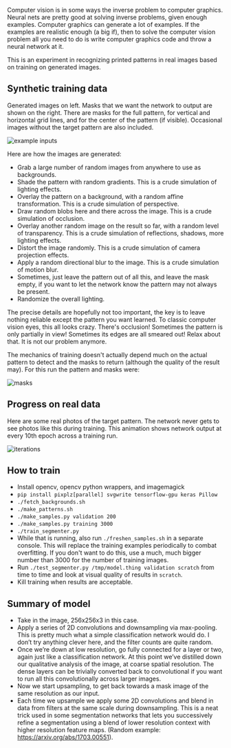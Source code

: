 
Computer vision is in some ways the inverse problem to computer graphics.
Neural nets are pretty good at solving inverse problems, given enough
examples.  Computer graphics can generate a lot of examples.  If the
examples are realistic enough (a big if), then to solve the computer vision
problem all you need to do is write computer graphics code and throw
a neural network at it.

This is an experiment in recognizing printed patterns in real images
based on training on generated images.

Synthetic training data
-----------------------

Generated images on left.  Masks that we want the network to output
are shown on the right.  There are masks for the full pattern, for vertical and
horizontal grid lines, and for the center of the pattern (if visible).
Occasional images without the target pattern are also included.

![example inputs](https://user-images.githubusercontent.com/118367/27806154-c5312030-5fed-11e7-9d12-807d831415de.png)

Here are how the images are generated:

 * Grab a large number of random images from anywhere to use as backgrounds.
 * Shade the pattern with random gradients.
   This is a crude simulation of lighting effects.
 * Overlay the pattern on a background, with a random affine transformation.
   This is a crude simulation of perspective.
 * Draw random blobs here and there across the image.
   This is a crude simulation of occlusion.
 * Overlay another random image on the result so far, with a random level
   of transparency.  This is a crude simulation of reflections, shadows,
   more lighting effects.
 * Distort the image randomly.
   This is a crude simulation of camera projection effects.
 * Apply a random directional blur to the image.
   This is a crude simulation of motion blur.
 * Sometimes, just leave the pattern out of all this, and leave the mask
   empty, if you want to let the network know the pattern may not
   always be present.
 * Randomize the overall lighting.

The precise details are hopefully not too important,
the key is to leave nothing reliable except the pattern you want learned.
To classic computer vision eyes, this all looks crazy.  There's occlusion!
Sometimes the pattern is only partially in view!  Sometimes its edges are
all smeared out!  Relax about that.  It is not our problem anymore.

The mechanics of training doesn't actually depend much on the actual
pattern to detect and the masks to return (although the quality of the
result may).  For this run the pattern and masks were:

![masks](https://user-images.githubusercontent.com/118367/27806980-ba1b1656-5ff2-11e7-8af5-21e16cf0a9e7.png)


Progress on real data
---------------------

Here are some real photos of the target pattern.  The network never
gets to see photos like this during training.  This animation shows
network output at every 10th epoch across a training run.

![iterations](https://user-images.githubusercontent.com/118367/27813914-000af63c-602e-11e7-8d9a-2a4aed21c7d7.gif)

How to train
------------

 * Install opencv, opencv python wrappers, and imagemagick
 * `pip install pixplz[parallel] svgwrite tensorflow-gpu keras Pillow`
 * `./fetch_backgrounds.sh`
 * `./make_patterns.sh`
 * `./make_samples.py validation 200`
 * `./make_samples.py training 3000`
 * `./train_segmenter.py`
 * While that is running, also run `./freshen_samples.sh` in a separate console.
   This will replace the training examples periodically to combat overfitting.
   If you don't want to do this, use a much, much bigger number than 3000
   for the number of training images.
 * Run `./test_segmenter.py /tmp/model.thing validation scratch` from time to
   time and look at visual quality of results in `scratch`.
 * Kill training when results are acceptable.


Summary of model
----------------

 * Take in the image, 256x256x3 in this case.
 * Apply a series of 2D convolutions and downsampling via max-pooling. This is pretty much what a simple classification network would do. I don’t try anything clever here, and the filter counts are quite random.
 * Once we’re down at low resolution, go fully connected for a layer or two, again just like a classification network. At this point we’ve distilled down our qualitative analysis of the image, at coarse spatial resolution.  The dense layers can be trivially converted back to convolutional if you want to run all this convolutionally across larger images.
 * Now we start upsampling, to get back towards a mask image of the same resolution as our input.
 * Each time we upsample we apply some 2D convolutions and blend in data from filters at the same scale during downsampling. This is a neat trick used in some segmentation networks that lets you successively refine a segmentation using a blend of lower resolution context with higher resolution feature maps. (Random example: https://arxiv.org/abs/1703.00551).
